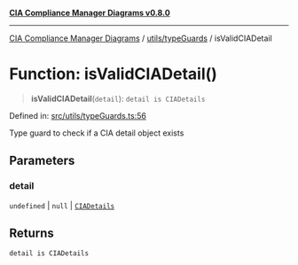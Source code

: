 [**CIA Compliance Manager Diagrams v0.8.0**](../../../README.md)

***

[CIA Compliance Manager Diagrams](../../../modules.md) / [utils/typeGuards](../README.md) / isValidCIADetail

# Function: isValidCIADetail()

> **isValidCIADetail**(`detail`): `detail is CIADetails`

Defined in: [src/utils/typeGuards.ts:56](https://github.com/Hack23/cia-compliance-manager/blob/fa2f95f029cdcd192b3882a37d0d34753edcd349/src/utils/typeGuards.ts#L56)

Type guard to check if a CIA detail object exists

## Parameters

### detail

`undefined` | `null` | [`CIADetails`](../../../types/cia/interfaces/CIADetails.md)

## Returns

`detail is CIADetails`
